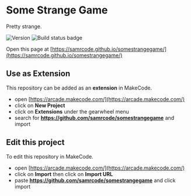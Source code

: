 # Some Strange Game
Pretty strange.

![Version](https://shields.io/github/v/release/samrcode/somestrangegame?display_name=tag&sort=semver)
![Build status badge](https://github.com/samrcode/somestrangegame/workflows/MakeCode/badge.svg)

Open this page at [https://samrcode.github.io/somestrangegame/](https://samrcode.github.io/somestrangegame/)

## Use as Extension

This repository can be added as an **extension** in MakeCode.

* open [https://arcade.makecode.com/](https://arcade.makecode.com/)
* click on **New Project**
* click on **Extensions** under the gearwheel menu
* search for **https://github.com/samrcode/somestrangegame** and import

## Edit this project

To edit this repository in MakeCode.

* open [https://arcade.makecode.com/](https://arcade.makecode.com/)
* click on **Import** then click on **Import URL**
* paste **https://github.com/samrcode/somestrangegame** and click import

<!--
## Blocks preview

This image shows the blocks code from the last commit in master.
This image may take a few minutes to refresh.

![A rendered view of the blocks](https://github.com/samrcode/somestrangegame/raw/master/.github/makecode/blocks.png)

#### Metadata (used for search, rendering)

* for PXT/arcade
<script src="https://makecode.com/gh-pages-embed.js"></script><script>makeCodeRender("{{ site.makecode.home_url }}", "{{ site.github.owner_name }}/{{ site.github.repository_name }}");</script>

-->
